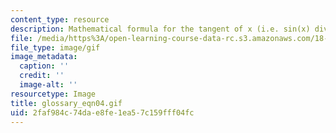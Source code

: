 ```yaml
---
content_type: resource
description: Mathematical formula for the tangent of x (i.e. sin(x) divided by cos(x)).
file: /media/https%3A/open-learning-course-data-rc.s3.amazonaws.com/18-013a-calculus-with-applications-spring-2005/2faf984c74dae8fe1ea57c159fff04fc_glossary_eqn04.gif
file_type: image/gif
image_metadata:
  caption: ''
  credit: ''
  image-alt: ''
resourcetype: Image
title: glossary_eqn04.gif
uid: 2faf984c-74da-e8fe-1ea5-7c159fff04fc
---
```

